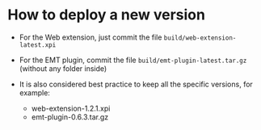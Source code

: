 # How to deploy a new version

- For the Web extension, just commit the file `build/web-extension-latest.xpi`

- For the EMT plugin, commit the file `build/emt-plugin-latest.tar.gz` (without any folder inside)

- It is also considered best practice to keep all the specific versions, for example:
    - web-extension-1.2.1.xpi
    - emt-plugin-0.6.3.tar.gz
